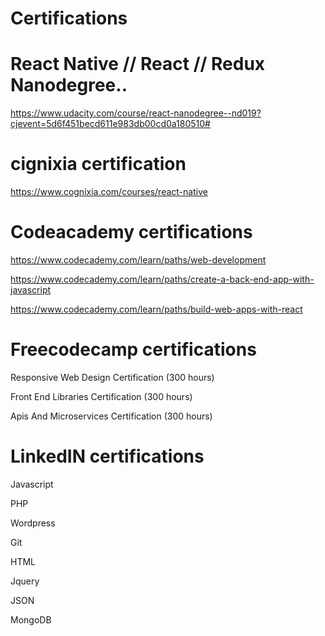 # Certifications


# React Native // React // Redux Nanodegree.. 

https://www.udacity.com/course/react-nanodegree--nd019?cjevent=5d6f451becd611e983db00cd0a180510#


# cignixia certification

https://www.cognixia.com/courses/react-native


# Codeacademy certifications


https://www.codecademy.com/learn/paths/web-development

https://www.codecademy.com/learn/paths/create-a-back-end-app-with-javascript

https://www.codecademy.com/learn/paths/build-web-apps-with-react



# Freecodecamp certifications

Responsive Web Design Certification (300 hours)

Front End Libraries Certification (300 hours)

Apis And Microservices Certification (300 hours)



# LinkedIN certifications

Javascript

PHP

Wordpress

Git

HTML

Jquery

JSON

MongoDB


